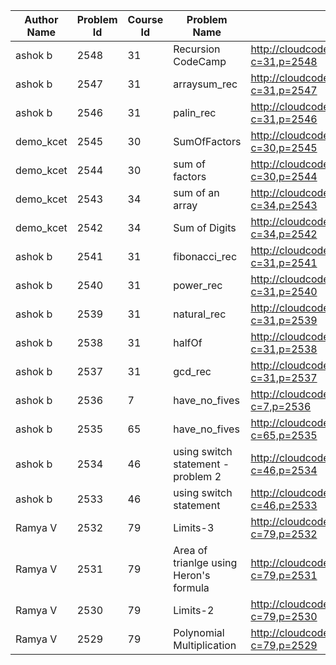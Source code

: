| Author Name | Problem Id | Course Id | Problem Name                           | Link                                                            | Course Name       | Title                      | Term Name     |
|-------------|------------|-----------|----------------------------------------|-----------------------------------------------------------------|-------------------|----------------------------|---------------|
| ashok b     | 2548       | 31        | Recursion CodeCamp                     | http://cloudcoder.kgkite.ac.in/cloudcoder/#exercise?c=31,p=2548 | PC-1              | Recursion                  | Winter-2014   |
| ashok b     | 2547       | 31        | arraysum_rec                           | http://cloudcoder.kgkite.ac.in/cloudcoder/#exercise?c=31,p=2547 | PC-1              | Recursion                  | Winter-2014   |
| ashok b     | 2546       | 31        | palin_rec                              | http://cloudcoder.kgkite.ac.in/cloudcoder/#exercise?c=31,p=2546 | PC-1              | Recursion                  | Winter-2014   |
| demo_kcet   | 2545       | 30        | SumOfFactors                           | http://cloudcoder.kgkite.ac.in/cloudcoder/#exercise?c=30,p=2545 | PC-1              | Function Calls             | Winter-2014   |
| demo_kcet   | 2544       | 30        | sum of factors                         | http://cloudcoder.kgkite.ac.in/cloudcoder/#exercise?c=30,p=2544 | PC-1              | Function Calls             | Winter-2014   |
| demo_kcet   | 2543       | 34        | sum of an array                        | http://cloudcoder.kgkite.ac.in/cloudcoder/#exercise?c=34,p=2543 | PC-1              | Miscellaneous              | Winter-2014   |
| demo_kcet   | 2542       | 34        | Sum of Digits                          | http://cloudcoder.kgkite.ac.in/cloudcoder/#exercise?c=34,p=2542 | PC-1              | Miscellaneous              | Winter-2014   |
| ashok b     | 2541       | 31        | fibonacci_rec                          | http://cloudcoder.kgkite.ac.in/cloudcoder/#exercise?c=31,p=2541 | PC-1              | Recursion                  | Winter-2014   |
| ashok b     | 2540       | 31        | power_rec                              | http://cloudcoder.kgkite.ac.in/cloudcoder/#exercise?c=31,p=2540 | PC-1              | Recursion                  | Winter-2014   |
| ashok b     | 2539       | 31        | natural_rec                            | http://cloudcoder.kgkite.ac.in/cloudcoder/#exercise?c=31,p=2539 | PC-1              | Recursion                  | Winter-2014   |
| ashok b     | 2538       | 31        | halfOf                                 | http://cloudcoder.kgkite.ac.in/cloudcoder/#exercise?c=31,p=2538 | PC-1              | Recursion                  | Winter-2014   |
| ashok b     | 2537       | 31        | gcd_rec                                | http://cloudcoder.kgkite.ac.in/cloudcoder/#exercise?c=31,p=2537 | PC-1              | Recursion                  | Winter-2014   |
| ashok b     | 2536       | 7         | have_no_fives                          | http://cloudcoder.kgkite.ac.in/cloudcoder/#exercise?c=7,p=2536  | Difficult Level   | Introduction to C Programs | Summer 2-2014 |
| ashok b     | 2535       | 65        | have_no_fives                          | http://cloudcoder.kgkite.ac.in/cloudcoder/#exercise?c=65,p=2535 | LAB-2             | Arrays & Strings           | Fall - 2015   |
| ashok b     | 2534       | 46        | using switch statement - problem 2     | http://cloudcoder.kgkite.ac.in/cloudcoder/#exercise?c=46,p=2534 | PDS-1             | Conditionals               | Spring -2014  |
| ashok b     | 2533       | 46        | using switch statement                 | http://cloudcoder.kgkite.ac.in/cloudcoder/#exercise?c=46,p=2533 | PDS-1             | Conditionals               | Spring -2014  |
| Ramya V     | 2532       | 79        | Limits-3                               | http://cloudcoder.kgkite.ac.in/cloudcoder/#exercise?c=79,p=2532 | Exercise Problems | KCET                       | Winter - 2016 |
| Ramya V     | 2531       | 79        | Area of trianlge using Heron's formula | http://cloudcoder.kgkite.ac.in/cloudcoder/#exercise?c=79,p=2531 | Exercise Problems | KCET                       | Winter - 2016 |
| Ramya V     | 2530       | 79        | Limits-2                               | http://cloudcoder.kgkite.ac.in/cloudcoder/#exercise?c=79,p=2530 | Exercise Problems | KCET                       | Winter - 2016 |
| Ramya V     | 2529       | 79        | Polynomial Multiplication              | http://cloudcoder.kgkite.ac.in/cloudcoder/#exercise?c=79,p=2529 | Exercise Problems | KCET                       | Winter - 2016 |
